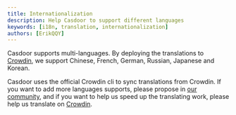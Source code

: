 ```yaml
---
title: Internationalization
description: Help Casdoor to support different languages
keywords: [i18n, translation, internationalization]
authors: [ErikQQY]
---
```


Casdoor supports multi-languages. By deploying the translations to [Crowdin](https://crowdin.com/project/casdoor-web), we support Chinese, French, German, Russian, Japanese and Korean.

Casdoor uses the official Crowdin cli to sync translations from Crowdin. If you want to add more languages supports, please propose in [our community](https://github.com/casdoor/casdoor), and if you want to help us speed up the translating work, please help us translate on [Crowdin](https://crowdin.com/project/casdoor-web).